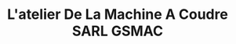 ---
title: "L'atelier De La Machine A Coudre SARL GSMAC"
url: /saint-didier-de-la-tour/latelier-de-la-machine-a-coudre-sarl-gsmac/
shop: shop
---